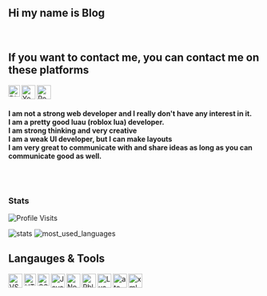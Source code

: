 <!-- heading -->
<h2 allign="center">Hi my name is Blog</h2>
</br>

<!-- contact -->
## If you want to contact me, you can contact me on these platforms

<a href="https://discord.com/users/760301818243842108"><img align="left" alt="Discord" width="23px" src="https://raw.githubusercontent.com/peterthehan/peterthehan/master/assets/discord.svg" /></a>

<a href="https://www.youtube.com/channel/UCgc17VJDBPHNOaQJ1PREECA"><img align="left" alt="YouTube" width="28px" src="https://cdn.discordapp.com/attachments/825045889449066498/825063511054614559/YouTube-Emblem.png" /></a>

<a href="https://www.roblox.com/users/665915051/profile"><img align="left" alt="Roblox" width="28px" src="https://cdn.discordapp.com/attachments/401509972049002506/827914019293757460/0eeeb19633422b1241f4306419a0f15f39d58de9.png" /></a>

</br>
</br>

<!-- info -->
<p>
  <strong>
    I am not a strong web developer and I really don't have any interest in it.
    </br>
    I am a pretty good luau (roblox lua) developer.
    </br>
    I am strong thinking and very creative
    </br>
    I am a weak UI developer, but I can make layouts
    </br>
    I am very great to communicate with and share ideas as long as you can communicate good as well.
  </strong>
</p>
</br>

<!-- something later -->

</br>

<!-- stats -->
### Stats
![Profile Visits](https://komarev.com/ghpvc/?username=shinyish&color=green&label=Profile-Visits&width=26px)

![stats](https://github-readme-stats.vercel.app/api?username=shinyish&show_icons=true&theme=tokyonight)
![most_used_languages](https://github-readme-stats.vercel.app/api/top-langs?username=shinyish&show_icons=true&theme=tokyonight&layout=compact) 

<!-- languages and tools and stuff -->

<!-- ()
for future reference

<a href="website"><img align="left" alt="VScode" width="28px" src="image" /></a> 

-->

## Langauges & Tools 
<!-- VSCODE -->
<a href="https://code.visualstudio.com/"><img align="left" alt="VScode" width="28px" src="https://cdn.discordapp.com/attachments/809031839032672327/813042483814596618/777960436187398168.png" /></a> 

<!-- HTML -->
<a href="https://html.com/"><img align="left" alt="HTML" width="24px" src="https://cdn.discordapp.com/attachments/809031839032672327/814495978413490206/813909686449078353.png" /></a>

<!-- CSS -->
<a href="https://www.w3schools.com/css/css_intro.asp"><img align="left" alt="CSS" width="24px" src="https://cdn.discordapp.com/attachments/809031839032672327/814495960231051285/813909685542584321.png" /></a>

<!-- JAVASCRIPT -->
<a href="https://www.javascript.com/"><img align="left" alt="Java Script" width="28px" src="https://cdn.discordapp.com/attachments/809031839032672327/813041368371822632/584735430763741202.png" /></a>

<!-- NODE.JS -->
<a href="https://nodejs.org/en/"><img align="left" alt="NodeJS" width="28px" src="https://cdn.discordapp.com/attachments/809031839032672327/813041964546785280/PikPng.com_js-logo-png_4309640.png" /></a>

<!-- ROBLOX STUDIO -->
<a href="https://www.roblox.com/create"><img align="left" alt="RblxStudio" width="28px" src="https://cdn.discordapp.com/attachments/825045889449066498/825060805811896410/340.png" /></a>

<!-- LUA -->
<a href="https://www.lua.org/"><img align="left" alt="Lua" width="28px" src="https://cdn.discordapp.com/attachments/825045889449066498/825066179793911878/1200px-Lua-Logo.png" /></a>

<!-- ATOM -->
<a href="https://atom.io/"><img align="left" alt="atom" width="28px" src="https://cdn.discordapp.com/attachments/782651195311259661/841330417411162112/atom-logo.png"/></a>

<!-- XML -->
<a href="https://www.xml.com/"><img allign="left" alt="xml" width="28px" src="https://cdn.iconscout.com/icon/free/png-512/xml-file-2330558-1950399.png"/></a>
